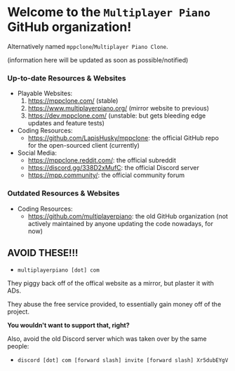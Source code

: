 # Welcome to the `Multiplayer Piano` GitHub organization!
Alternatively named `mppclone`/`Multiplayer Piano Clone`.

(information here will be updated as soon as possible/notified)

### Up-to-date Resources & Websites
- Playable Websites:
  1. https://mppclone.com/ (stable)
  2. https://www.multiplayerpiano.org/ (mirror website to previous)
  3. https://dev.mppclone.com/ (unstable: but gets bleeding edge updates and feature tests)
- Coding Resources:
  - https://github.com/LapisHusky/mppclone: the official GitHub repo for the open-sourced client (currently)
- Social Media:
  - https://mppclone.reddit.com/: the official subreddit
  - https://discord.gg/338D2xMufC: the official Discord server
  - https://mpp.community/: the official community forum

### Outdated Resources & Websites
- Coding Resources:
  - https://github.com/multiplayerpiano: the old GitHub organization (not actively maintained by anyone updating the code nowadays, for now)

## AVOID THESE!!!
- `multiplayerpiano [dot] com`

They piggy back off of the offical website as a mirror, but plaster it with ADs.

They abuse the free service provided, to essentially gain money off of the project.

**You wouldn't want to support that, right?**

Also, avoid the old Discord server which was taken over by the same people:
  - `discord [dot] com [forward slash] invite [forward slash] Xr5dubEYgV`
